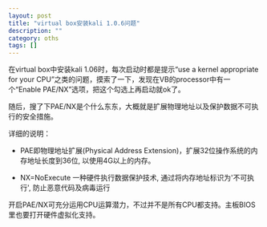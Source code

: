 ```yaml
---
layout: post 
title: "virtual box安装kali 1.0.6问题"
description: ""
category: oths 
tags: []
---
```


在virtual box中安装kali 1.06时，每次启动时都是提示“use a kernel appropriate for
your CPU”之类的问题，摸索了一下，发现在VB的processor中有一个“Enable
PAE/NX”选项，把这个勾选上再启动就ok了。

随后，搜了下PAE/NX是个什么东东，大概就是扩展物理地址以及保护数据不可执行的安全措施。

详细的说明：

* PAE即物理地址扩展(Physical Address Extension)，扩展32位操作系统的内存地址长度到36位, 以使用4G以上的内存。

* NX=NoExecute 一种硬件执行数据保护技术, 通过将内存地址标识为'不可执行',
	防止恶意代码及病毒运行

开启PAE/NX可充分运用CPU运算潜力，不过并不是所有CPU都支持。主板BIOS里也要打开硬件虚拟化支持。
